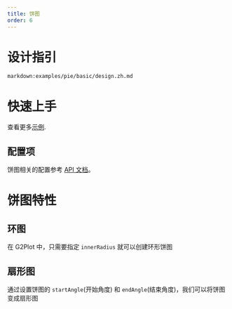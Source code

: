 ```yaml
---
title: 饼图
order: 6
---
```


<div class="manual-docs">

# 设计指引

`markdown:examples/pie/basic/design.zh.md`

# 快速上手

<playground path='pie/basic/demo/basic.ts' rid='rect1'></playground>

查看更多<a href="/zh/examples/pie/basic" target='blank'>示例</a>.

## 配置项

饼图相关的配置参考 [API 文档](/zh/docs/api/plots/pie)。

# 饼图特性

## 环图

在 G2Plot 中，只需要指定 `innerRadius` 就可以创建环形饼图

<playground path='pie/donut/demo/basic.ts' rid='rect2'></playground>

## 扇形图

通过设置饼图的 `startAngle`(开始角度) 和 `endAngle`(结束角度)，我们可以将饼图变成扇形图

<playground path='pie/basic/demo/quarter-circle.ts' rid='rect3'></playground>

</div>